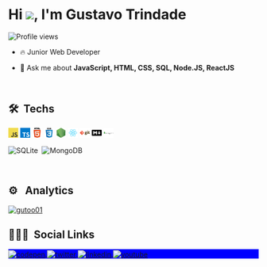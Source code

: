 
<h1 align="left">Hi <img src="https://raw.githubusercontent.com/kaueMarques/kaueMarques/master/hi.gif" width="30px">, I'm Gustavo Trindade</h1>
<p align="left"> <img src="https://komarev.com/ghpvc/?username=gustavo&color=blue" alt="Profile views" /> </p>

- 🔥 Junior Web Developer 

- 💬 Ask me about **JavaScript, HTML, CSS, SQL, Node.JS, ReactJS**

<br>

## 🛠 &nbsp;Techs

<code><img height="20" src="https://raw.githubusercontent.com/github/explore/80688e429a7d4ef2fca1e82350fe8e3517d3494d/topics/javascript/javascript.png"></code>
<code><img height="20" src="https://raw.githubusercontent.com/github/explore/80688e429a7d4ef2fca1e82350fe8e3517d3494d/topics/typescript/typescript.png"></code>
<code><img height="20" src="https://raw.githubusercontent.com/github/explore/80688e429a7d4ef2fca1e82350fe8e3517d3494d/topics/html/html.png"></code>
<code><img height="20" src="https://raw.githubusercontent.com/github/explore/80688e429a7d4ef2fca1e82350fe8e3517d3494d/topics/css/css.png"></code>
<code><img height="20" src="https://raw.githubusercontent.com/github/explore/80688e429a7d4ef2fca1e82350fe8e3517d3494d/topics/nodejs/nodejs.png"></code>
<code><img height="20" src="https://raw.githubusercontent.com/github/explore/80688e429a7d4ef2fca1e82350fe8e3517d3494d/topics/react/react.png"></code>
<code><img height="20" src="https://raw.githubusercontent.com/github/explore/80688e429a7d4ef2fca1e82350fe8e3517d3494d/topics/git/git.png"></code>
<code><img height="20" src="https://raw.githubusercontent.com/github/explore/80688e429a7d4ef2fca1e82350fe8e3517d3494d/topics/markdown/markdown.png"></code>
<code><img height="20" src="https://raw.githubusercontent.com/github/explore/80688e429a7d4ef2fca1e82350fe8e3517d3494d/topics/mongodb/mongodb.png"></code>

![SQLite](https://img.shields.io/badge/-SQLite-05122A?style=flat&logo=sqlite)&nbsp;
![MongoDB](https://img.shields.io/badge/-Mongodb-05122A?style=flat&logo=mongodb)&nbsp;

<br>

## ⚙️ &nbsp; Analytics

<!--   <img width="530em" src="https://github-readme-stats.vercel.app/api?username=gutoo01&show_icons=true&theme=vision-friendly-dark" alt="gutoo01's stats"/> -->
  [![gutoo01](https://github-readme-stats.vercel.app/api/top-langs/?username=gutoo01&hide=html&layout=compact=true&theme=tokyonight)](https://github.com/gutoo01/)

## 👨🏽‍🦲 &nbsp;Social Links

<p align="left" style="background:blue">
<a href="https://codepen.io/gutoo01" target="_blank">
  <img align="center" src="https://img.shields.io/badge/-gutoo01-05122A?style=flat&logo=codepen" alt="codepen"/>
</a>
<a href="https://twitter.com/GuTrindade01" target="_blank">
  <img align="center" src="https://img.shields.io/badge/-Gustavo-05122A?style=flat&logo=twitter" alt="twitter"/>  
</a>
<a href="https://www.linkedin.com/in/gustavo-trindade01/" target="_blank">
  <img align="center" src="https://img.shields.io/badge/-Gustavo-trindade?style=flat&color=darkblue&logo=linkedin" alt="linkedin"/>
</a>
<a href="https://youtube.com/channel/UCgmVzoHZFUjayXijJcNWl2A" target="_blank">
 <img align="center" src="https://img.shields.io/badge/-Gustavo-UCgmVz?style=flat&color=darkblue&logo=youtube" alt="youtube"/>
</a>
</p>


